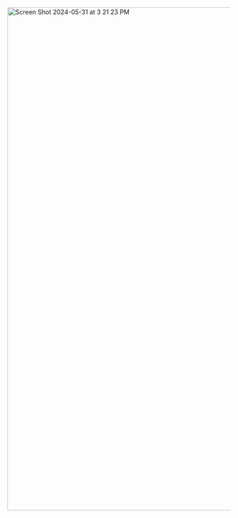 <img width="1133" alt="Screen Shot 2024-05-31 at 3 21 23 PM" src="https://github.com/nimamot/bias_analysis/assets/64922998/1ddb2564-81e1-4508-9fac-9034c89aca62">
